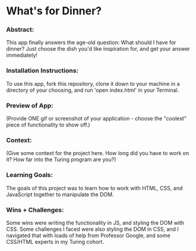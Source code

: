 # What's for Dinner?

### Abstract:
This app finally answers the age-old question: What should I have for dinner? Just choose the dish you'd like inspiration for, and get your answer immediately!


### Installation Instructions:
To use this app, fork this repository, clone it down to your machine in a directory of your choosing, and run 'open index.html' in your Terminal.


### Preview of App:

 (Provide ONE gif or screenshot of your application - choose the "coolest" piece of functionality to show off.)

### Context:
(Give some context for the project here. How long did you have to work on it? How far into the Turing program are you?)

### Learning Goals:
The goals of this project was to learn how to work with HTML, CSS, and JavaScript together to manipulate the DOM.

### Wins + Challenges:
Some wins were writing the functionality in JS, and styling the DOM with CSS. Some challenges I faced were also styling the DOM in CSS, and I navigated that with loads of help from Professor Google, and some CSS/HTML experts in my Turing cohort.
